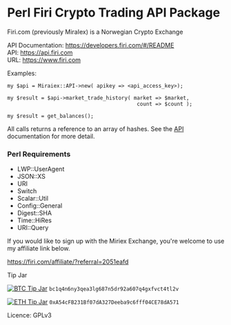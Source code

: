 # Perl Firi Crypto Trading API Package
 
Firi.com (previously MiraIex) is a Norwegian Crypto Exchange  

API Documentation: https://developers.firi.com/#/README  
API: https://api.firi.com   
URL: https://www.firi.com  


Examples:
```
my $api = Miraiex::API->new( apikey => <api_access_key>);
```
```
my $result = $api->market_trade_history( market => $market,
                                          count => $count );
                                            
my $result = get_balances();
```

All calls returns a reference to an array of hashes. See the [API](https://developers.miraiex.com/#/README) documentation for 
more detail.

### Perl Requirements

* LWP::UserAgent
* JSON::XS
* URI
* Switch
* Scalar::Util
* Config::General
* Digest::SHA
* Time::HiRes
* URI::Query


If you would like to sign up with the Miriex Exchange, you're welcome to use my
affiliate link below.  

https://firi.com/affiliate/?referral=2051eafd  

Tip Jar 


[![BTC Tip Jar](https://img.shields.io/badge/BTC-tip-yellow.svg?logo=bitcoin&style=flat)](https://www.blockchain.com/btc/address/bc1q4n6ny3qea3lg687n5dr92a607q4gxfvct4tl2v) `bc1q4n6ny3qea3lg687n5dr92a607q4gxfvct4tl2v`

[![ETH Tip Jar](https://img.shields.io/badge/ETH-tip-blue.svg?logo=ethereum&style=flat)](https://etherscan.io/address/0xA54cFB231Bf07dA327Deeba9c6fff04CE78dA571) `0xA54cFB231Bf07dA327Deeba9c6fff04CE78dA571`

Licence: GPLv3

